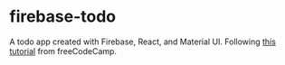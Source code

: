 # firebase-todo

A todo app created with Firebase, React, and Material UI. Following [this tutorial](https://www.freecodecamp.org/news/how-to-build-a-todo-application-using-reactjs-and-firebase/) from freeCodeCamp.
